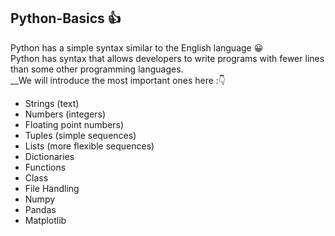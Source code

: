 ## Python-Basics :+1:
Python has a simple syntax similar to the English language :grinning:<br /> 
Python has syntax that allows developers to write programs with fewer lines than some other programming languages.<br /> 
__We will introduce the most important ones here ::point_down: <br />
- Strings (text) <br />
- Numbers (integers) <br />
- Floating point numbers)<br /> 
- Tuples (simple sequences)<br />
- Lists (more flexible sequences)<br />
- Dictionaries<br />
- Functions<br />
- Class<br />
- File Handling<br />
- Numpy<br />
- Pandas<br />
- Matplotlib<br />
